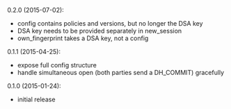 0.2.0 (2015-07-02):
* config contains policies and versions, but no longer the DSA key
* DSA key needs to be provided separately in new_session
* own_fingerprint takes a DSA key, not a config

0.1.1 (2015-04-25):
* expose full config structure
* handle simultaneous open (both parties send a DH_COMMIT) gracefully

0.1.0 (2015-01-24):
* initial release